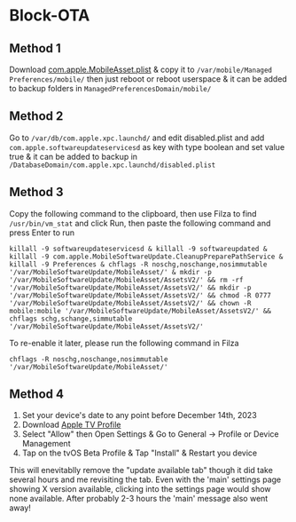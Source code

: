 # Block-OTA

## Method 1
Download [com.apple.MobileAsset.plist](https://github.com/Mikasa-san/Block-OTA/raw/main/com.apple.MobileAsset.plist) & copy it to ```/var/mobile/Managed Preferences/mobile/``` then just reboot or reboot userspace & it can be added to backup folders in ```ManagedPreferencesDomain/mobile/```

## Method 2
Go to ```/var/db/com.apple.xpc.launchd/``` and edit disabled.plist and add ```com.apple.softwareupdateservicesd``` as key with type boolean and set value true & it can be added to backup in ```/DatabaseDomain/com.apple.xpc.launchd/disabled.plist```

## Method 3
Copy the following command to the clipboard, then use Filza to find ```/usr/bin/vm_stat``` and click Run, then paste the following command and press Enter to run
```
killall -9 softwareupdateservicesd & killall -9 softwareupdated & killall -9 com.apple.MobileSoftwareUpdate.CleanupPreparePathService & killall -9 Preferences & chflags -R noschg,noschange,nosimmutable '/var/MobileSoftwareUpdate/MobileAsset/' & mkdir -p '/var/MobileSoftwareUpdate/MobileAsset/AssetsV2/' && rm -rf '/var/MobileSoftwareUpdate/MobileAsset/AssetsV2/' && mkdir -p '/var/MobileSoftwareUpdate/MobileAsset/AssetsV2/' && chmod -R 0777 '/var/MobileSoftwareUpdate/MobileAsset/AssetsV2/' && chown -R mobile:mobile '/var/MobileSoftwareUpdate/MobileAsset/AssetsV2/' && chflags schg,schange,simmutable '/var/MobileSoftwareUpdate/MobileAsset/AssetsV2/'
```
To re-enable it later, please run the following command in Filza
```
chflags -R noschg,noschange,nosimmutable '/var/MobileSoftwareUpdate/MobileAsset/'
```
## Method 4
1. Set your device's date to any point before December 14th, 2023
2. Download [Apple TV Profile](https://github.com/RichardTMiles/Block-OTA/raw/main/17.mobileconfig)
3. Select "Allow" then Open Settings & Go to General -> Profile or Device Management
4. Tap on the tvOS Beta Profile & Tap "Install" & Restart you device

This will enevitablly remove the "update available tab" though it did take several hours and me revisiting the tab. Even with the 'main' settings page showing X version available, clicking into the settings page would show none available. After probably 2-3 hours the 'main' message also went away!
